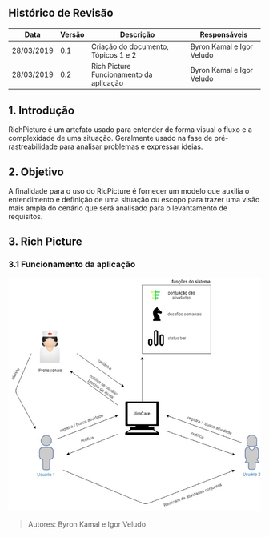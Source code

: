 ## Histórico de Revisão

| Data | Versão | Descrição | Responsáveis |                
| --- | --- | --- | --- |
| 28/03/2019 | 0.1 | Criação do documento, Tópicos 1 e 2 | Byron Kamal e Igor Veludo |
| 28/03/2019 | 0.2 | Rich Picture Funcionamento da aplicação | Byron Kamal e Igor Veludo |

## 1. Introdução

RichPicture é um artefato usado para entender de forma visual o fluxo e a complexidade de uma situação. Geralmente usado na fase de pré-rastreabilidade para analisar problemas e expressar ideias.

## 2. Objetivo

A finalidade para o uso do RicPicture é fornecer um modelo que auxilia o entendimento e definição de uma situação ou escopo para trazer uma visão mais ampla do cenário que será analisado para o levantamento de requisitos.

## 3. Rich Picture

### 3.1 Funcionamento da aplicação

![Imagem](richPicture/funcionamentoAplicacao.jpg)
> Autores: Byron Kamal e Igor Veludo
